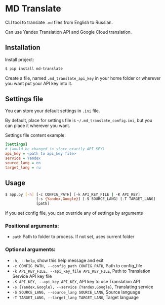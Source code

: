 # MD Translate

CLI tool to translate `.md` files from English to Russian.


Can use Yandex Translation API and Google Cloud translation.

## Installation

Install project:

```bash
$ pip install md-translate
```

Create a file, named `.md_translate_api_key` in your home folder or wherever you want put your API key into it.

## Settings file

You can store your default settings in `.ini` file.

By default, place for settings file is `~/.md_translate_config.ini`, but you can place it wherever you want.

Settings file content example:
```.ini
[Settings]
# (would be changed to store exactly API KEY)
api_key = <path to api_key file> 
service = Yandex
source_lang = en
target_lang = ru

```

## Usage

```bash
$ app.py [-h] [-c CONFIG_PATH] [-k API_KEY_FILE | -K API_KEY]
              [-s {Yandex,Google}] [-S SOURCE_LANG] [-T TARGET_LANG]
              [path]
```

If you set config file, you can override any of settings by arguments

### Positional arguments:
* `path` Path to folder to process. If not set, uses current folder

### Optional arguments:
* `-h, --help`, show this help message and exit
* `-c CONFIG_PATH, --config_path CONFIG_PATH`, Path to config_file
* `-k API_KEY_FILE, --api_key_file API_KEY_FILE`, Path to Translation Service API key file
* `-K API_KEY, --api_key API_KEY`, API key to use Translation API
* `-s {Yandex,Google}, --service {Yandex,Google}`, Translating service
* `-S SOURCE_LANG, --source_lang SOURCE_LANG`, Source language
* `-T TARGET_LANG, --target_lang TARGET_LANG`, Target language

